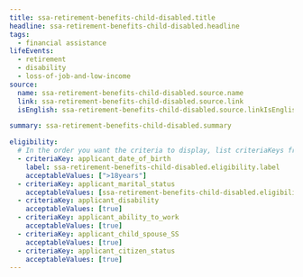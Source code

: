 ```yaml
---
title: ssa-retirement-benefits-child-disabled.title
headline: ssa-retirement-benefits-child-disabled.headline
tags:
  - financial assistance
lifeEvents:
  - retirement
  - disability
  - loss-of-job-and-low-income
source:
  name: ssa-retirement-benefits-child-disabled.source.name
  link: ssa-retirement-benefits-child-disabled.source.link
  isEnglish: ssa-retirement-benefits-child-disabled.source.linkIsEnglish

summary: ssa-retirement-benefits-child-disabled.summary

eligibility:
  # In the order you want the criteria to display, list criteriaKeys from the csv here, each followed by a comma-separated list of which values indicate eligibility for that criteria. Wrap individual values in quotes if they have inner commas.
  - criteriaKey: applicant_date_of_birth
    label: ssa-retirement-benefits-child-disabled.eligibility.label
    acceptableValues: [">18years"]
  - criteriaKey: applicant_marital_status
    acceptableValues: [ssa-retirement-benefits-child-disabled.eligibility.acceptableValues]
  - criteriaKey: applicant_disability
    acceptableValues: [true]
  - criteriaKey: applicant_ability_to_work
    acceptableValues: [true]
  - criteriaKey: applicant_child_spouse_SS
    acceptableValues: [true]
  - criteriaKey: applicant_citizen_status
    acceptableValues: [true]
---
```

